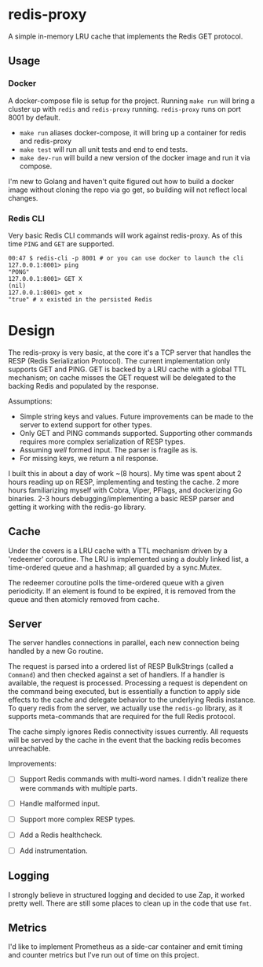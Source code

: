 # redis-proxy
A simple in-memory LRU cache that implements the Redis GET protocol.

## Usage

### Docker

A docker-compose file is setup for the project. Running `make run` will bring
a cluster up with `redis` and `redis-proxy` running. `redis-proxy` runs on port 8001
by default.

* `make run` aliases docker-compose, it will bring up a container for redis and redis-proxy
* `make test` will run all unit tests and end to end tests.
* `make dev-run` will build a new version of the docker image and run it via compose.

I'm new to Golang and haven't quite figured out how to build a docker image without cloning the repo via go get, so building will not reflect local changes.

### Redis CLI

Very basic Redis CLI commands will work against redis-proxy. As of this time `PING` and `GET` are supported.

```
00:47 $ redis-cli -p 8001 # or you can use docker to launch the cli
127.0.0.1:8001> ping
"PONG"
127.0.0.1:8001> GET X
(nil)
127.0.0.1:8001> get x
"true" # x existed in the persisted Redis
```

# Design
The redis-proxy is very basic, at the core it's a TCP server that handles the RESP (Redis Serialization Protocol). The current implementation only supports GET and PING. GET is backed by a LRU cache with a global TTL mechanism; on cache misses the GET request will be delegated to the backing Redis and populated by the response.

Assumptions:
* Simple string keys and values. Future improvements can be made to the server to extend support for other types.
* Only GET and PING commands supported. Supporting other commands requires more complex serialization of RESP types.
* Assuming _well_ formed input. The parser is fragile as is.
* For missing keys, we return a nil response.

I built this in about a day of work ~(8 hours). My time was spent about 2 hours reading up on RESP, implementing and testing the cache. 2 more hours familiarizing myself with Cobra, Viper, PFlags, and dockerizing Go binaries. 2-3 hours debugging/implementing a basic RESP parser and getting it working with the redis-go library.

## Cache
Under the covers is a LRU cache with a TTL mechanism driven by a 'redeemer' coroutine. The LRU is implemented
using a doubly linked list, a time-ordered queue and a hashmap; all guarded by a sync.Mutex.

The redeemer coroutine polls the time-ordered queue with a given periodicity. If an element is found to be expired,
it is removed from the queue and then atomicly removed from cache.

## Server
The server handles connections in parallel, each new connection being handled by a new Go routine.

The request is parsed into a ordered list of RESP BulkStrings (called a `Command`) and then checked against
a set of handlers. If a handler is available, the request is processed. Processing a request is dependent on the
command being executed, but is essentially a function to apply side effects to the cache and delegate behavior to
the underlying Redis instance. To query redis from the server, we actually use the `redis-go` library, as it supports meta-commands that are required for the full Redis protocol.

The cache simply ignores Redis connectivity issues currently. All requests will be served by the cache in the event that the
backing redis becomes unreachable.

Improvements:

* [ ] Support Redis commands with multi-word names. I didn't realize there were commands with multiple parts.
* [ ] Handle malformed input.
* [ ] Support more complex RESP types.
* [ ] Add a Redis healthcheck.
* [ ] Add instrumentation.


## Logging

I strongly believe in structured logging and decided to use Zap, it worked pretty well. There are still some places to clean up in the code that use `fmt`.

## Metrics

I'd like to implement Prometheus as a side-car container and emit timing and counter metrics but I've run out of time on this project.
